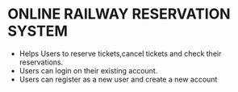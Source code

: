 # ONLINE  RAILWAY RESERVATION SYSTEM
- Helps Users to reserve tickets,cancel tickets and check their reservations.
- Users can login on their existing account.
- Users can register as a new user and create a new account
